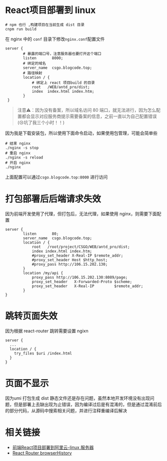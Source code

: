 # React项目部署到 linux

```shell
# npm 也行 ,构建项目在当前生成 dist 目录
cnpm run build  
```

在 nginx 中的 `conf` 目录下修改`nginx.conf`配置文件

```properties
server {
		# 暴露的端口号，注意服务器也要打开这个端口
        listen       8000; 
        # 绑定的域名
        server_name  csgo.blogcode.top;
		# 路径映射
        location / {
        	# 绑定上 react 项目build 的目录
            root   /WEB/antd_pro/dist;
            index  index.html index.htm;
        }
 }

```

> 注意⚠️：因为没有备案，所以域名访问 80 端口，就无法进行，因为怎么配置都会显示对应服务商提示需要备案的信息，之前一直以为自己配置错误(😢坑了我三个小时！！)

因为我是下载安装包，所以使用下面命令启动，如果使用包管理，可能会简单些

```shell
# 结束 nginx
./nginx -s stop
# 重启 nginx
./nginx -s reload
# 开启 nginx
./nginx 
```

上面配置可以通过`csgo.blogcode.top:8000` 进行访问



# 打包部署后后端请求失效

因为前端开发使用了代理，但打包后，无法代理，如果使用 nginx，则需要下面配置

```properties
server {
        listen       80;
        server_name  csgo.blogcode.top;
        location / {
            root   /root/project/CSGO/WEB/antd_pro/dist;
            index index.html index.htm;
            #proxy_set_header X-Real-IP $remote_addr;
            #proxy_set_header Host $http_host;
            #proxy_pass http://106.15.202.130;
        }
		location /my/api {
            proxy_pass http://106.15.202.130:8089/page;
            proxy_set_header   X-Forwarded-Proto $scheme;
            proxy_set_header   X-Real-IP         $remote_addr;
 		}
}
```

# 跳转页面失效

因为根据 react-router 跳转需要设置 ngixn

```shell
server {
  ...
  location / {
    try_files $uri /index.html
  }
}
```



# 页面不显示

因为umi 打包生成 dist 静态文件还是存在问题，虽然本地开发环境没有出现问题，但是部署上去缺出现为止错误，因为编译过后是有混淆的，但是通过混淆前后的部分代码，从源码中搜索相关问题，并进行注释重编译后解决

# 相关链接

- [前端React项目部署到阿里云-linux 服务器](http://www.mamicode.com/info-detail-2950382.html)
- [React Router browserHistory](https://react-guide.github.io/react-router-cn/docs/guides/basics/Histories.html)

